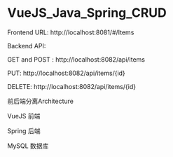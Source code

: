 ﻿# VueJS_Java_Spring_CRUD


Frontend URL: http://localhost:8081/#/Items

Backend API:

GET and POST : http://localhost:8082/api/items

PUT: http://localhost:8082/api/items/{id}

DELETE: http://localhost:8082/api/items/{id}

前后端分离Architecture

VueJS 前端

Spring 后端

MySQL  数据库

